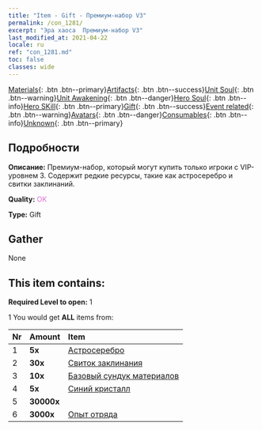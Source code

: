 ```yaml
---
title: "Item - Gift - Премиум-набор V3"
permalink: /con_1281/
excerpt: "Эра хаоса  Премиум-набор V3"
last_modified_at: 2021-04-22
locale: ru
ref: "con_1281.md"
toc: false
classes: wide
---
```

 [Materials](/ItemsRU/){: .btn .btn--primary}[Artifacts](/ItemsRU/Artifacts/){: .btn .btn--success}[Unit Soul](/ItemsRU/UnitSoul/){: .btn .btn--warning}[Unit Awakening](/ItemsRU/UnitAwakening/){: .btn .btn--danger}[Hero Soul](/ItemsRU/HeroSoul/){: .btn .btn--info}[Hero SKill](/ItemsRU/HeroSkill/){: .btn .btn--primary}[Gift](/ItemsRU/Gift/){: .btn .btn--success}[Event related](/ItemsRU/Events/){: .btn .btn--warning}[Avatars](/ItemsRU/Avatars/){: .btn .btn--danger}[Consumables](/ItemsRU/Consumables/){: .btn .btn--info}[Unknown](/ItemsRU/Unknown/){: .btn .btn--primary}

## Подробности
 **Описание:** Премиум-набор, который могут купить только игроки с VIP-уровнем 3. Содержит редкие ресурсы, такие как астросеребро и свитки заклинаний.

 **Quality:** <span style="color: #DA70D6">OK</span>

 **Type:** Gift

## Gather

  None

## This item contains:

 **Required Level to open:** 1

 1 You would get **ALL** items  from:

  | Nr | Amount |     Item    |
  |:---|:-------|:------------|
  | 1 |  **5x** | [Астросеребро](/ItemsRU/con_969/) |  | 
  | 2 |  **30x** | [Свиток заклинания](/ItemsRU/con_694/) |  | 
  | 3 |  **10x** | [Базовый сундук материалов](/ItemsRU/con_756/) |  | 
  | 4 |  **5x** | [Синий кристалл](/ItemsRU/con_716/) |  | 
  | 5 |  **30000x** | <i class="fas fa-coins"/> |  | 
  | 6 |  **3000x** | [Опыт отряда](/ItemsRU/con_902/) |  | 
